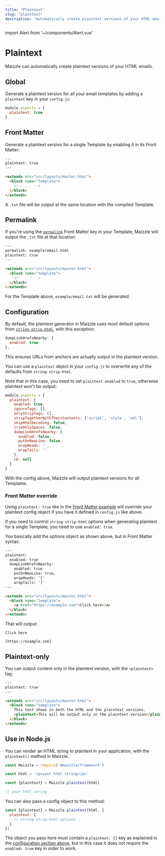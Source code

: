 ```yaml
---
title: "Plaintext"
slug: "plaintext"
description: "Automatically create plaintext versions of your HTML emails in Maizzle"
---
```


import Alert from '~/components/Alert.vue'

# Plaintext

Maizzle can automatically create plaintext versions of your HTML emails.

## Global

Generate a plaintext version for all your email templates by adding a `plaintext` key in your `config.js`:

```js
module.exports = {
  plaintext: true
}
```

## Front Matter

Generate a plaintext version for a single Template by enabling it in its Front Matter:

```html
---
plaintext: true
---

<extends src="src/layouts/master.html">
  <block name="template">
    <!-- ... -->
  </block>
</extends>
```

A `.txt` file will be output at the same location with the compiled Template.

## Permalink

If you're using the [`permalink`](/docs/build-config/#permalink) Front Matter key in your Template, Maizzle will output the `.txt` file at that location:

```html
---
permalink: example/email.html
plaintext: true
---

<extends src="src/layouts/master.html">
  <block name="template">
    <!-- ... -->
  </block>
</extends>
```

For the Template above, `example/email.txt` will be generated.

## Configuration

By default, the plaintext generator in Maizzle uses most default options from [`string-strip-html`](https://codsen.com/os/string-strip-html/#optional-options-object), with this exception:

```js
dumpLinkHrefsNearby: {
  enabled: true
},
```

This ensures URLs from anchors are actually output in the plaintext version.

You can use a `plaintext` object in your `config.js` to overwrite any of the defaults from `string-strip-html`.

Note that in this case, you need to set `plaintext.enabled` to `true`, otherwise plaintext won't be output:

```js
module.exports = {
  plaintext: {
    enabled: true,
    ignoreTags: [],
    onlyStripTags: [],
    stripTogetherWithTheirContents: ['script', 'style', 'xml'],
    skipHtmlDecoding: false,
    trimOnlySpaces: false,
    dumpLinkHrefsNearby: {
      enabled: false,
      putOnNewLine: false,
      wrapHeads: '',
      wrapTails: ''
    },
    cb: null
  }
}
```

<alert>With the config above, Maizzle will output plaintext versions for all Templates.</alert>

### Front Matter override

Using `plaintext: true` like in the [Front Matter example](/docs/plaintext/#front-matter) will override your plaintext config object if you have it defined in `config.js` like above.

If you need to control `string-strip-html` options when generating plaintext for a single Template, you need to use `enabled: true`. 

You basically add the options object as shown above, but in Front Matter syntax:

```html
---
plaintext: 
  enabled: true
  dumpLinkHrefsNearby:
    enabled: true
    putOnNewLine: true,
    wrapHeads: '['
    wrapTails: ']'
---

<extends src="src/layouts/master.html">
  <block name="template">
    <a href="https://example.com">Click here</a>
  </block>
</extends>
```

That will output:

```
Click here

[https://example.com]
```

## Plaintext-only

You can output content only in the plaintext version, with the `<plaintext>` tag:

```html
---
plaintext: true
---

<extends src="src/layouts/master.html">
  <block name="template">
    This text shows in both the HTML and the plaintext versions.
    <plaintext>This will be output only in the plaintext version</plaintext>
  </block>
</extends>
```

## Use in Node.js

You can render an HTML string to plaintext in your application, with the `plaintext()` method in Maizzle.

```js
const Maizzle = require('@maizzle/framework')

const html = `<p>your html string</p>`

const {plaintext} = Maizzle.plaintext(html)

// your html string
```

You can also pass a config object to this method:

```js
const {plaintext} = Maizzle.plaintext(html, {
  plaintext: {
    // string-strip-html options
  }
})
```

The object you pass here must contain a `plaintext: {}` key as explained in the [configuration section above](/docs/plaintext/#configuration), but in this case it does not require the `enabled: true` key in order to work.
